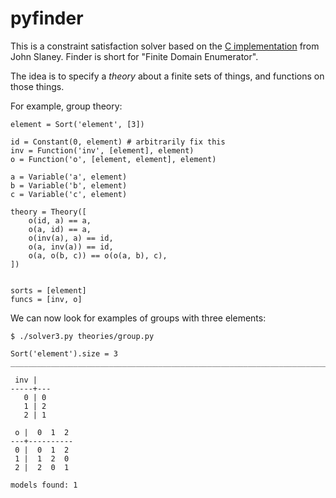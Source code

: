 
# pyfinder

This is a constraint satisfaction solver based on
the [C implementation](http://users.cecs.anu.edu.au/~jks/finder.html) from John Slaney.
Finder is short for "Finite Domain Enumerator".

The idea is to specify a *theory* about a finite
sets of things, and functions on those things.

For example, group theory:

```
element = Sort('element', [3])

id = Constant(0, element) # arbitrarily fix this
inv = Function('inv', [element], element)
o = Function('o', [element, element], element)

a = Variable('a', element)
b = Variable('b', element)
c = Variable('c', element)

theory = Theory([
    o(id, a) == a,
    o(a, id) == a,
    o(inv(a), a) == id,
    o(a, inv(a)) == id,
    o(a, o(b, c)) == o(o(a, b), c),
])


sorts = [element]
funcs = [inv, o]
```

We can now look for examples of groups with
three elements:

```
$ ./solver3.py theories/group.py 

Sort('element').size = 3
_______________________________________________________________________________

 inv |
-----+---
   0 | 0
   1 | 2
   2 | 1

 o |  0  1  2
---+----------
 0 |  0  1  2
 1 |  1  2  0
 2 |  2  0  1

models found: 1

```






